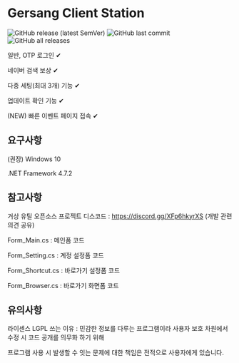 # Gersang Client Station
![GitHub release (latest SemVer)](https://img.shields.io/github/v/release/byungmeo/GersangClientStation?style=for-the-badge)
![GitHub last commit](https://img.shields.io/github/last-commit/byungmeo/GersangClientStation?style=for-the-badge)
![GitHub all releases](https://img.shields.io/github/downloads/byungmeo/GersangClientStation/total?style=for-the-badge)

일반, OTP 로그인 ✔

네이버 검색 보상 ✔

다중 세팅(최대 3개) 기능 ✔

업데이트 확인 기능 ✔

(NEW) 빠른 이벤트 페이지 접속 ✔

## 요구사항
(권장) Windows 10

.NET Framework 4.7.2

## 참고사항
거상 유틸 오픈소스 프로젝트 디스코드 : https://discord.gg/XFp6hkyrXS (개발 관련 의견 공유)

Form_Main.cs : 메인폼 코드

Form_Setting.cs : 계정 설정폼 코드

Form_Shortcut.cs : 바로가기 설정폼 코드

Form_Browser.cs : 바로가기 화면폼 코드

## 유의사항
라이센스 LGPL 쓰는 이유 : 민감한 정보를 다루는 프로그램이라 사용자 보호 차원에서 수정 시 코드 공개를 의무화 하기 위해

프로그램 사용 시 발생할 수 잇는 문제에 대한 책임은 전적으로 사용자에게 있습니다.
